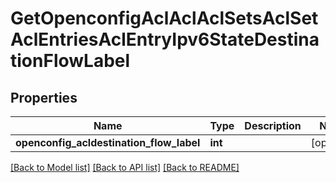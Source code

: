 # GetOpenconfigAclAclAclSetsAclSetAclEntriesAclEntryIpv6StateDestinationFlowLabel

## Properties
Name | Type | Description | Notes
------------ | ------------- | ------------- | -------------
**openconfig_acldestination_flow_label** | **int** |  | [optional] 

[[Back to Model list]](../README.md#documentation-for-models) [[Back to API list]](../README.md#documentation-for-api-endpoints) [[Back to README]](../README.md)


